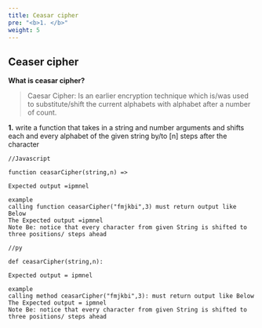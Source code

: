 ```yaml
---
title: Ceasar cipher
pre: "<b>1. </b>"
weight: 5
---
```


## Ceaser cipher

 **What is ceasar cipher?**

> Caesar Cipher: Is an earlier encryption technique which is/was used to substitute/shift the current alphabets with alphabet after a number of count.


**1.**
write a function that takes in a string and number arguments and shifts each and every alphabet of the given string by/to [n] steps after the  character

```
//Javascript

function ceasarCipher(string,n) =>

Expected output =ipmnel

example 
calling function ceasarCipher("fmjkbi",3) must return output like Below
The Expected output =ipmnel
Note Be: notice that every character from given String is shifted to three positions/ steps ahead
```

```
//py

def ceasarCipher(string,n):

Expected output = ipmnel

example 
calling method ceasarCipher("fmjkbi",3): must return output like Below
The Expected output = ipmnel
Note Be: notice that every character from given String is shifted to three positions/ steps ahead

```